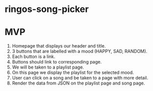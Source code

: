 # ringos-song-picker

# MVP

1. Homepage that displays our header and title. 
2. 3 buttons that are labelled with a mood (HAPPY, SAD, RANDOM).
3. Each button is a link.
4. Buttons should link to corresponding page. 
5. We will be taken to a playlist page.
6. On this page we display the playlist for the selected mood.
7. User can click on a song and be taken to a page with more detail.
8. Render the data from JSON on the playlist page and song page.



